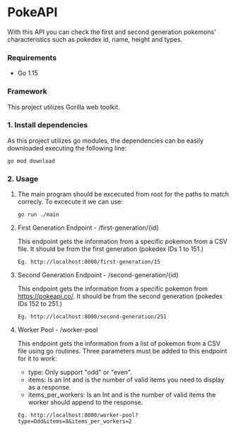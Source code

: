 # PokeAPI

With this API you can check the first and second generation pokemons' characteristics such as pokedex id, name, height and types.

### Requirements

* Go 1.15

### Framework

This project utilizes Gorilla web toolkit.

### 1. Install dependencies

As this project utilizes go modules, the dependencies can be easily downloaded executing the following line:
```
go mod download
```

### 2. Usage

1. The main program should be excecuted from root for the paths to match correcly. To excecute it we can use:
   ```
   go run ./main
   ```

2. First Generation Endpoint - /first-generation/{id}

   This endpoint gets the information from a specific pokemon from a CSV file. It should be from the first generation (pokedex IDs 1 to 151.)
   ```
   Eg. http://localhost:8000/first-generation/15
   ```

3. Second Generation Endpoint - /second-generation/{id}

   This endpoint gets the information from a specific pokemon from https://pokeapi.co/. It should be from the second generation (pokedex IDs 152 to 251.)
   ```
   Eg. http://localhost:8000/second-generation/251
   ```

3. Worker Pool - /worker-pool

   This endpoint gets the information from a list of pokemon from a CSV file using go routines. Three parameters must be added to this endpoint for it to work:
   - type: Only support "odd" or "even".
   - items:  Is an Int and is the number of valid items you need to display as a response.
   - items_per_workers: Is an Int and is the number of valid items the worker should append to the response.
   ```
   Eg. http://localhost:8000/worker-pool?type=Odd&items=8&items_per_workers=2
   ```